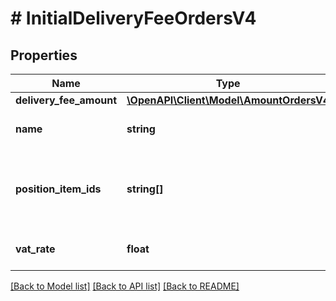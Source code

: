 # # InitialDeliveryFeeOrdersV4

## Properties

Name | Type | Description | Notes
------------ | ------------- | ------------- | -------------
**delivery_fee_amount** | [**\OpenAPI\Client\Model\AmountOrdersV4**](AmountOrdersV4.md) |  |
**name** | **string** | The type of this delivery fee |
**position_item_ids** | **string[]** | The position item ids to which this delivery fee applies |
**vat_rate** | **float** | The VAT rate for this delivery fee |

[[Back to Model list]](../../README.md#models) [[Back to API list]](../../README.md#endpoints) [[Back to README]](../../README.md)
